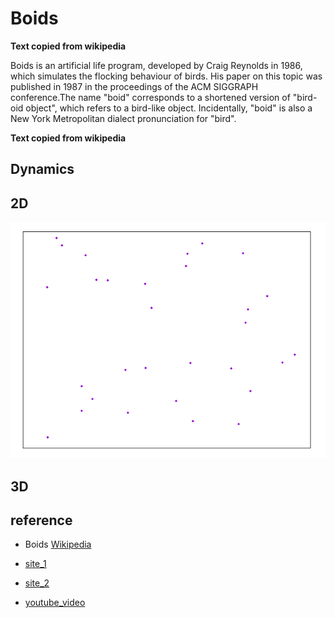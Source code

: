 # Boids

**Text copied from wikipedia**

Boids is an artificial life program, developed by Craig Reynolds in 1986, which simulates the flocking behaviour of birds. His paper on this topic was published in 1987 in the proceedings of the ACM SIGGRAPH conference.The name "boid" corresponds to a shortened version of "bird-oid object", which refers to a bird-like object. Incidentally, "boid" is also a New York Metropolitan dialect pronunciation for "bird". 

**Text copied from wikipedia**

## Dynamics

## 2D

![2D_Boids](https://github.com/gcontesini/AM_boids/blob/master/flocking_boids.gif)

## 3D


## reference

- Boids [Wikipedia](https://en.wikipedia.org/wiki/Boids)

- [site_1](https://www.red3d.com/cwr/boids/)

- [site_2](http://www.cs.toronto.edu/~dt/siggraph97-course/cwr87/)

- [youtube_video](https://www.youtube.com/watch?v=86iQiV3-3IA&feature=youtu.be)

